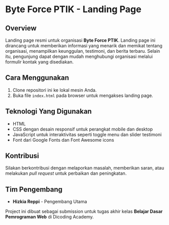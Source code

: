 # Byte Force PTIK - Landing Page

## Overview
Landing page resmi untuk organisasi **Byte Force PTIK**. Landing page ini dirancang untuk memberikan informasi yang menarik dan memikat tentang organisasi, menampilkan keunggulan, testimoni, dan berita terbaru. Selain itu, pengunjung dapat dengan mudah menghubungi organisasi melalui formulir kontak yang disediakan.

## Cara Menggunakan
1. Clone repositori ini ke lokal mesin Anda.
2. Buka file `index.html` pada browser untuk mengakses landing page.

## Teknologi Yang Digunakan
- HTML
- CSS dengan desain responsif untuk perangkat mobile dan desktop
- JavaScript untuk interaktivitas seperti toggle menu dan slider testimoni
- Font dari Google Fonts dan Font Awesome icons

## Kontribusi
Silakan berkontribusi dengan melaporkan masalah, memberikan saran, atau melakukan *pull request* untuk perbaikan dan peningkatan.

## Tim Pengembang
- **Hizkia Reppi** - Pengembang Utama

Project ini dibuat sebagai submission untuk tugas akhir kelas **Belajar Dasar Pemrograman Web** di Dicoding Academy.

